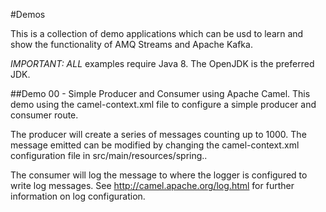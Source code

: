 #Demos

This is a collection of demo applications which can be usd to learn and show the functionality of AMQ Streams and Apache Kafka.

*IMPORTANT:*  _ALL_ examples require Java 8.  The OpenJDK is the preferred JDK.

##Demo 00 - Simple Producer and Consumer using Apache Camel.
This demo using the camel-context.xml file to configure a simple producer and consumer route.  

The producer will create a series of messages counting up to 1000. The message emitted can be modified by changing the camel-context.xml configuration file in src/main/resources/spring..

The consumer will log the message to where the logger is configured to write log messages.  See <http://camel.apache.org/log.html> for further information on log configuration.

